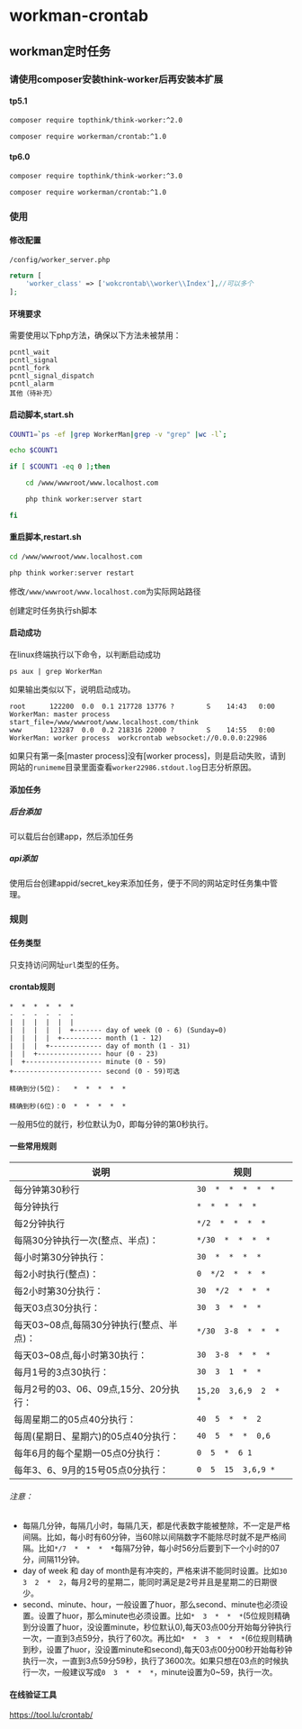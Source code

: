 # workman-crontab

## workman定时任务

### 请使用composer安装**think-worker**后再安装本扩展

#### tp5.1

```bash
composer require topthink/think-worker:^2.0

composer require workerman/crontab:^1.0
```

#### tp6.0

```bash
composer require topthink/think-worker:^3.0

composer require workerman/crontab:^1.0
```

### 使用

#### 修改配置

`/config/worker_server.php`

```php
return [
    'worker_class' => ['wokcrontab\\worker\\Index'],//可以多个
];
```

#### 环境要求

需要使用以下php方法，确保以下方法未被禁用：

```
pcntl_wait
pcntl_signal
pcntl_fork
pcntl_signal_dispatch
pcntl_alarm
其他（待补充）
```

#### 启动脚本,start.sh

```bash
COUNT1=`ps -ef |grep WorkerMan|grep -v "grep" |wc -l`;

echo $COUNT1

if [ $COUNT1 -eq 0 ];then

    cd /www/wwwroot/www.localhost.com

    php think worker:server start

fi
```

#### 重启脚本,restart.sh

```bash
cd /www/wwwroot/www.localhost.com

php think worker:server restart
```

修改`/www/wwwroot/www.localhost.com`为实际网站路径

创建定时任务执行sh脚本

#### 启动成功

在linux终端执行以下命令，以判断启动成功

`ps aux | grep WorkerMan`

如果输出类似以下，说明启动成功。

```
root      122200  0.0  0.1 217728 13776 ?        S    14:43   0:00 WorkerMan: master process  start_file=/www/wwwroot/www.localhost.com/think
www       123287  0.0  0.2 218316 22000 ?        S    14:55   0:00 WorkerMan: worker process  workcrontab websocket://0.0.0.0:22986
```

如果只有第一条[master process]没有[worker process]，则是启动失败，请到网站的`runimeme`目录里面查看`worker22986.stdout.log`日志分析原因。

#### 添加任务

##### 后台添加

可以载后台创建app，然后添加任务

##### api添加

使用后台创建appid/secret_key来添加任务，便于不同的网站定时任务集中管理。

### 规则

#### 任务类型
只支持访问网址`url`类型的任务。

#### crontab规则

```
*  *  *  *  *  *
-  -  -  -  -  -
|  |  |  |  |  |
|  |  |  |  |  +------- day of week (0 - 6) (Sunday=0)
|  |  |  |  +---------- month (1 - 12)
|  |  |  +------------- day of month (1 - 31)
|  |  +---------------- hour (0 - 23)
|  +------------------- minute (0 - 59)
+---------------------- second (0 - 59)可选

精确到分(5位)：   *  *  *  *  *

精确到秒(6位)：0  *  *  *  *  *
```

一般用5位的就行，秒位默认为0，即每分钟的第0秒执行。

#### 一些常用规则

|  说明   | 规则  |
|  ----  | ----  |
| 每分钟第30秒行                       |     `30  *  *  *  *  *`      |
| 每分钟执行                           |     `*  *  *  *  *`          |
| 每2分钟执行                          |     `*/2  *  *  *  *`        |
| 每隔30分钟执行一次(整点、半点)：        |     `*/30  *  *  *  *`       |
| 每小时第30分钟执行：                   |     `30  *  *  *  *`        |
| 每2小时执行(整点)：                    |    `0  */2  *  *  *`        |
| 每2小时第30分执行：                   |     `30  */2  *  *  *`       |
| 每天03点30分执行：                    |     `30  3  *  *  *`         |
| 每天03~08点,每隔30分钟执行(整点、半点)： |     `*/30  3-8  *  *  *`     |
| 每天03~08点,每小时第30执行：           |     `30  3-8  *  *  *`       |
| 每月1号的3点30执行：                   |     `30  3  1  *  *`         |
| 每月2号的03、06、09点,15分、20分执行：   |     `15,20  3,6,9  2  *  *`  |
| 每周星期二的05点40分执行：              |     `40  5  *  *  2`         |
| 每周(星期日、星期六)的05点40分执行：      |    `40  5  *  *  0,6`        |
| 每年6月的每个星期一05点0分执行：         |     `0  5  *  6 1`           |
| 每年3、6、9月的15号05点0分执行：        |     `0  5  15  3,6,9 *`       |

###### 注意：

- 每隔几分钟，每隔几小时，每隔几天，都是代表数字能被整除，不一定是严格间隔。比如，每小时有60分钟，当60除以间隔数字不能除尽时就不是严格间隔。比如`*/7  *  *  *  *`每隔7分钟，每小时56分后要到下一个小时的07分，间隔11分钟。
- day of week 和 day of month是有冲突的，严格来讲不能同时设置。比如`30  3  2  *  2`，每月2号的星期二，能同时满足是2号并且是星期二的日期很少。
- second、minute、hour，一般设置了huor，那么second、minute也必须设置。设置了huor，那么minute也必须设置。比如`*  3  *  *  *`(5位规则精确到分设置了huor，没设置minute，秒位默认0),每天03点00分开始每分钟执行一次，一直到3点59分，执行了60次。再比如`*  *  3  *  *  *`(6位规则精确到秒，设置了huor，没设置minute和second),每天03点00分00秒开始每秒钟执行一次，一直到3点59分59秒，执行了3600次。如果只想在03点的时候执行一次，一般建议写成`0  3  *  *  *`，minute设置为0~59，执行一次。


#### 在线验证工具
<https://tool.lu/crontab/>